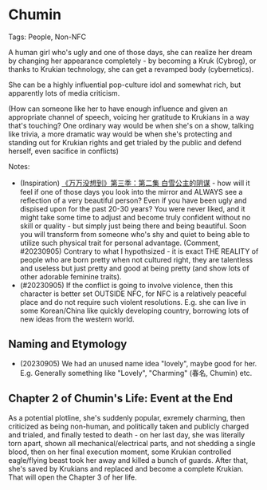 # Chumin

Tags: People, Non-NFC

A human girl who's ugly and one of those days, she can realize her dream by changing her appearance completely - by becoming a Kruk (Cybrog), or thanks to Krukian technology, she can get a revamped body (cybernetics).

She can be a highly influential pop-culture idol and somewhat rich, but apparently lots of media criticism.

(How can someone like her to have enough influence and given an appropriate channel of speech, voicing her gratitude to Krukians in a way that's touching? One ordinary way would be when she's on a show, talking like trivia, a more dramatic way would be when she's protecting and standing out for Krukian rights and get trialed by the public and defend herself, even sacifice in conflicts)

<!--(Theme) (PENDING RECOLLECTION TO Legends of NFC THEMES) Such a character also depicts another major potential and argument for Kruks' way of life (expecially the "perfect" version of Cybrog) - **a person's traits and all qualities is no longer determined by gene, you can swap any part of yourself to make yourself as ideal or as bizarre as you want** (like 修真者 in 漂渺之旅). There is only one catch, and since everything has a cost - if you are not fortunate enough to be born with those desirable traits (both by yourself and by others), and if you are not born with a wealth of fortune, then you need to work extra hard **JUST TO GET THAT CHANCE OF REINCARNATION** - you spend 30 years to gain a status (like we spend 10 years just to become PR of Canada), and then you can spend all that money to start over again, within a new configuration. The good news is that this time, (hopefully) you get everything you needed - it's going to be another fresh new start now you don't have anything, BUT you have knowledge, you have experience, and as a Kruks, you never die, meaning **you have time to make everything right**. (Comment, #20230905) This is fucking awesome. -->

Notes:

* (Inspiration) [《万万没想到》第三季：第二集 白雪公主的阴谋](https://www.youtube.com/watch?v=sHLVDVLgaS8&t=167s) - how will it feel if one of those days you look into the mirror and ALWAYS see a reflection of a very beautiful person? Even if you have been ugly and dispised upon for the past 20-30 years? You were never liked, and it might take some time to adjust and become truly confident without no skill or quality - but simply just being there and being beautiful. Soon you will transform from someone who's shy and quiet to being able to utilize such physical trait for personal advantage. (Comment, #20230905) Contrary to what I hypothsized - it is exact THE REALITY of people who are born pretty when not cultured right, they are talentless and useless but just pretty and good at being pretty (and show lots of other adorable feminine traits).
* (#20230905) If the conflict is going to involve violence, then this character is better set OUTSIDE NFC, for NFC is a relatively peaceful place and do not require such violent resolutions. E.g. she can live in some Korean/China like quickly developing country, borrowing lots of new ideas from the western world.

## Naming and Etymology

* (20230905) We had an unused name idea "lovely", maybe good for her. E.g. Generally something like "Lovely", "Charming" (春名, Chumin) etc.

## Chapter 2 of Chumin's Life: Event at the End

As a potential plotline, she's suddenly popular, exremely charming, then criticized as being non-human, and politically taken and publicly charged and trialed, and finally tested to death - on her last day, she was literally torn apart, shown all mechanical/electrical parts, and not shedding a single blood, then on her final execution moment, some Krukian controlled eagle/flying beast took her away and killed a bunch of guards. After that, she's saved by Krukians and replaced and become a complete Krukian. That will open the Chapter 3 of her life.